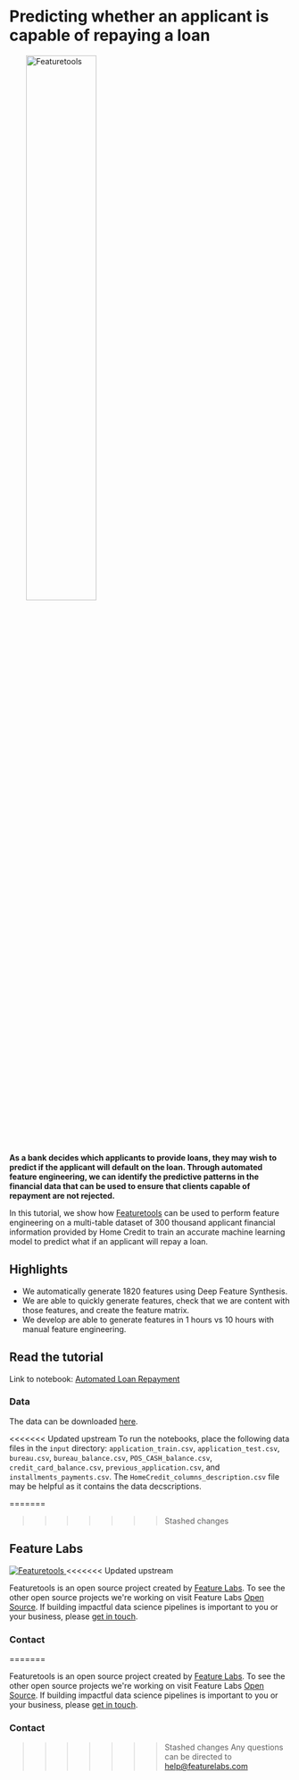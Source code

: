 # Predicting whether an applicant is capable of repaying a loan
<a style="margin:30px" href="https://www.featuretools.com">
    <img width=50% src="https://www.featuretools.com/wp-content/uploads/2017/12/FeatureLabs-Logo-Tangerine-800.png" alt="Featuretools" />
</a>

**As a bank decides which applicants to provide loans, they may wish to predict if the applicant will default on the loan. Through automated feature engineering, we can identify the predictive patterns in the financial data that can be used to ensure that clients capable of repayment are not rejected.**

In this tutorial, we show how [Featuretools](https://www.featuretools.com) can be used to perform feature engineering on a multi-table dataset of 300 thousand applicant financial information provided by Home Credit to train an accurate machine learning model to predict what if an applicant will repay a loan.

## Highlights

* We automatically generate 1820 features using Deep Feature Synthesis.
* We are able to quickly generate features, check that we are content with those features, and create the feature matrix.
* We develop are able to generate features in 1 hours vs 10 hours with manual feature engineering.

## Read the tutorial

Link to notebook: [Automated Loan Repayment](https://github.com/Featuretools/Automated-Manual-Comparison/blob/master/Loan%20Repayment/notebooks/Automated%20Loan%20Repayment.ipynb)

### Data

The data can be downloaded [here](https://www.kaggle.com/c/home-credit-default-risk/data).

<<<<<<< Updated upstream
To run the notebooks, place the following data files in the `input` directory:
`application_train.csv`, `application_test.csv`, `bureau.csv`, `bureau_balance.csv`,
`POS_CASH_balance.csv`, `credit_card_balance.csv`, `previous_application.csv`,
and `installments_payments.csv`. The `HomeCredit_columns_description.csv` file may
be helpful as it contains the data decscriptions.

=======
>>>>>>> Stashed changes
## Feature Labs
<a href="https://www.featurelabs.com/">
    <img src="http://www.featurelabs.com/wp-content/uploads/2017/12/logo.png" alt="Featuretools" />
</a>
<<<<<<< Updated upstream

Featuretools is an open source project created by [Feature Labs](https://www.featurelabs.com/). To see the other open source projects we're working on visit Feature Labs [Open Source](https://www.featurelabs.com/open). If building impactful data science pipelines is important to you or your business, please [get in touch](https://www.featurelabs.com/contact.html).

### Contact

=======

Featuretools is an open source project created by [Feature Labs](https://www.featurelabs.com/). To see the other open source projects we're working on visit Feature Labs [Open Source](https://www.featurelabs.com/open). If building impactful data science pipelines is important to you or your business, please [get in touch](https://www.featurelabs.com/contact.html).

### Contact

>>>>>>> Stashed changes
Any questions can be directed to help@featurelabs.com
